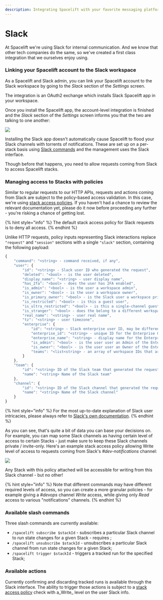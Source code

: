 ```yaml
---
description: Integrating Spacelift with your favorite messaging platform
---
```


# Slack

At Spacelift we're using Slack for internal communication. And we know that other tech companies do the same, so we've created a first class integration that we ourselves enjoy using.

### Linking your Spacelift account to the Slack workspace

As a Spacelift and Slack admin, you can link your Spacelift account to the Slack workspace by going to the _Slack_ section of the _Settings_ screen.

The integration is an OAuth2 exchange which installs Slack Spacelift app in your workspace.

Once you install the Spacelift app, the account-level integration is finished and the _Slack_ section of the _Settings_ screen informs you that the two are talking to one another:

![](../assets/screenshots/Mouse\_Highlight\_Overlay\_and\_Slack\_integration\_·\_spacelift-io.png)

Installing the Slack app doesn't automatically cause Spacelift to flood your Slack channels with torrents of notifications. These are set up on a per-stack basis using [Slack commands](slack.md#available-commands) and the management uses the Slack interface.

Though before that happens, you need to allow requests coming from Slack to access Spacelift stacks.

### Managing access to Stacks with policies

Similar to regular requests to our HTTP APIs, requests and actions coming from Slack are subject to the policy-based access validation. In this case, we're using [stack access policies](../concepts/policy/stack-access-policy.md). If you haven't had a chance to review the relevant documentation yet, please do it now before proceeding any further - you're risking a chance of getting lost.

{% hint style="info" %}
The default stack access policy for Slack requests is to deny all access.
{% endhint %}

Unlike HTTP requests, policy inputs representing Slack interactions replace `"request"` and `"session"` sections with a single `"slack"` section, containing the following payload:

```javascript
{
	"command": "<string> - command received, if any",
	"user": {
		"id": "<string> - Slack user ID who generated the request",
		"deleted": "<bool> - is the user deleted",
		"display_name": "<string> - user display name",
		"has_2fa": "<bool> - does the user has 2FA enabled",
		"is_admin": "<bool> - is the user a workspace admin",
		"is_owner": "<bool> - is the user a workspace owner",
		"is_primary_owner": "<bool> - is the Slack user a workspace primary owner",
		"is_restricted": "<bool> - is this a guest user",
		"is_ultra_restricted": "<bool> - is this a single-channel guest",
		"is_stranger": "<bool> - does the belong to a different workspace",
		"real_name": "<string> - user real name",
		"tz": "<string> - user timezone",
		"enterprise": {
			"id": "<string> - Slack enterprise user ID, may be different from user.id",
			"enterprise_id": "<string> - unique ID for the Enterprise Grid organization this user belongs to",
			"enterprise_name": "<string> - display name for the Enterprise Grid organization",
			"is_admin": "<bool> - is the user user an Admin of the Enterprise Grid organization",
			"is_owner": "<bool> - is the user user an Owner of the Enterprise Grid organization",
			"teams": "<list<string> - an array of workspace IDs that are in the Enterprise Grid organization"
		}
	},
	"team": {
		"id": "<string> ID of the Slack team that generated the request",
		"name": "<string> Name of the Slack team"
	},
	"channel": {
		"id": "<string> ID of the Slack channel that generated the request",
		"name": "<string> Name of the Slack channel"
	}
}
```

{% hint style="info" %}
For the most up-to-date explanation of Slack user intricacies, please always refer to [Slack's own documentation](https://api.slack.com/types/user).
{% endhint %}

As you can see, that's quite a bit of data you can base your decisions on. For example, you can map some Slack channels as having certain level of access to certain Stacks - just make sure to keep these Slack channels private / invite-only. Here's an example stack access policy allowing Write level of access to requests coming from Slack's _#dev-notifications_ channel:

![](../assets/screenshots/Manage\_stacks\_from\_\_dev-notifications\_·\_spacelift-io.png)

Any Stack with this policy attached will be accessible for writing from this Slack channel - but no other!

{% hint style="info" %}
Note that different commands may have different required levels of access, so you can create a more granular policies - for example giving a _#devops_ channel _Write_ access, while giving only _Read_ access to various "notifications" channels.
{% endhint %}

### Available slash commands

Three slash commands are currently available:

* `/spacelift subscribe $stackId` - subscribes a particular Slack channel to run state changes for a given Stack - requires ;
* `/spacelift unsubscribe $stackId` - unsubscribes a particular Slack channel from run state changes for a given Stack;
* `/spacelift trigger $stackId` - triggers a tracked run for the specified Stack;

### Available actions

Currently confirming and discarding tracked runs is available through the Slack interface. The ability to trigger those actions is subject to a [stack access policy](../concepts/policy/stack-access-policy.md) check with a_Write_ level on the user Slack info.

